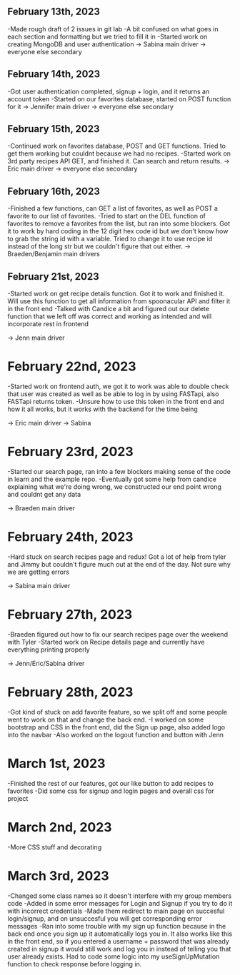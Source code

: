 ## February 13th, 2023

-Made rough draft of 2 issues in git lab
-A bit confused on what goes in each section and formatting but we tried to fill it in
-Started work on creating MongoDB and user authentication
-> Sabina main driver -> everyone else secondary

## February 14th, 2023

-Got user authentication completed, signup + login, and it returns an account token
-Started on our favorites database, started on POST function for it
-> Jennifer main driver -> everyone else secondary

## February 15th, 2023

-Continued work on favorites database, POST and GET functions. Tried to get them working but couldnt because we had no recipes.
-Started work on 3rd party recipes API GET, and finished it. Can search and return results.
-> Eric main driver -> everyone else secondary

## February 16th, 2023

-Finished a few functions, can GET a list of favorites, as well as POST a favorite to our list of favorites.
-Tried to start on the DEL function of favorites to remove a favorites from the list, but ran into some blockers. Got it to work by hard coding in the 12 digit hex code id
but we don't know how to grab the string id with a variable. Tried to change it to use recipe id instead of the long str but we couldn't figure that out either.
-> Braeden/Benjamin main drivers

## February 21st, 2023

-Started work on get recipe details function. Got it to work and finished it. Will use this function to get all information from spoonacular API and filter it in the front end
-Talked with Candice a bit and figured out our delete function that we left off was correct and working as intended and will incorporate rest in frontend

-> Jenn main driver

# February 22nd, 2023

-Started work on frontend auth, we got it to work was able to double check that user was created as well as be able to log in by using FASTapi, also FASTapi returns token.
-Unsure how to use this token in the front end and how it all works, but it works with the backend for the time being

-> Eric main driver -> Sabina

# February 23rd, 2023

-Started our search page, ran into a few blockers making sense of the code in learn and the example repo.
-Eventually got some help from candice explaining what we're doing wrong, we constructed our end point wrong and couldnt get any data

-> Braeden main driver

# February 24th, 2023

-Hard stuck on search recipes page and redux! Got a lot of help from tyler and Jimmy but couldn't figure much out at the end of the day. Not sure why we are getting errors

-> Sabina main driver

# February 27th, 2023

-Braeden figured out how to fix our search recipes page over the weekend with Tyler
-Started work on Recipe details page and currently have everything printing properly

-> Jenn/Eric/Sabina driver

# February 28th, 2023

-Got kind of stuck on add favorite feature, so we split off and some people went to work on that and change the back end.
-I worked on some bootstrap and CSS in the front end, did the Sign up page, also added logo into the navbar
-Also worked on the logout function and button with Jenn

# March 1st, 2023

-Finished the rest of our features, got our like button to add recipes to favorites
-Did some css for signup and login pages and overall css for project

# March 2nd, 2023

-More CSS stuff and decorating

# March 3rd, 2023

-Changed some class names so it doesn't interfere with my group members code
-Added in some error messages for Login and Signup if you try to do it with incorrect credentials
-Made them redirect to main page on succesful login/signup, and on unsuccesful you will get corresponding error messages
-Ran into some trouble with my sign up function because in the back end once you sign up it automatically logs you in. It also works like this in the front end, so if you entered a username + password that was already created in signup it would still work and log you in instead of telling you that user already exists. Had to code some logic into my useSignUpMutation function to check response before logging in.
